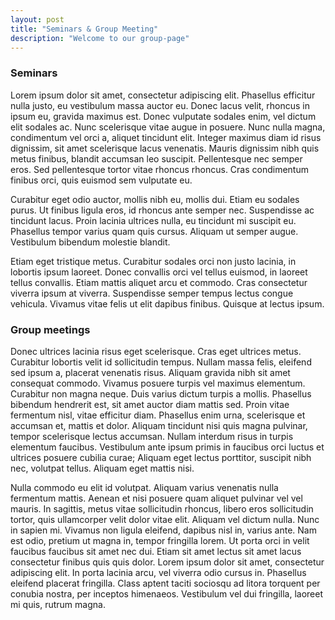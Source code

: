 ```yaml
---
layout: post
title: "Seminars & Group Meeting"
description: "Welcome to our group-page"
---
```



### Seminars

Lorem ipsum dolor sit amet, consectetur adipiscing elit. Phasellus efficitur nulla justo, eu vestibulum massa auctor eu. Donec lacus velit, rhoncus in ipsum eu, gravida maximus est. Donec vulputate sodales enim, vel dictum elit sodales ac. Nunc scelerisque vitae augue in posuere. Nunc nulla magna, condimentum vel orci a, aliquet tincidunt elit. Integer maximus diam id risus dignissim, sit amet scelerisque lacus venenatis. Mauris dignissim nibh quis metus finibus, blandit accumsan leo suscipit. Pellentesque nec semper eros. Sed pellentesque tortor vitae rhoncus rhoncus. Cras condimentum finibus orci, quis euismod sem vulputate eu.

Curabitur eget odio auctor, mollis nibh eu, mollis dui. Etiam eu sodales purus. Ut finibus ligula eros, id rhoncus ante semper nec. Suspendisse ac tincidunt lacus. Proin lacinia ultrices nulla, eu tincidunt mi suscipit eu. Phasellus tempor varius quam quis cursus. Aliquam ut semper augue. Vestibulum bibendum molestie blandit.

Etiam eget tristique metus. Curabitur sodales orci non justo lacinia, in lobortis ipsum laoreet. Donec convallis orci vel tellus euismod, in laoreet tellus convallis. Etiam mattis aliquet arcu et commodo. Cras consectetur viverra ipsum at viverra. Suspendisse semper tempus lectus congue vehicula. Vivamus vitae felis ut elit dapibus finibus. Quisque at lectus ipsum.


### Group meetings


Donec ultrices lacinia risus eget scelerisque. Cras eget ultrices metus. Curabitur lobortis velit id sollicitudin tempus. Nullam massa felis, eleifend sed ipsum a, placerat venenatis risus. Aliquam gravida nibh sit amet consequat commodo. Vivamus posuere turpis vel maximus elementum. Curabitur non magna neque. Duis varius dictum turpis a mollis. Phasellus bibendum hendrerit est, sit amet auctor diam mattis sed. Proin vitae fermentum nisl, vitae efficitur diam. Phasellus enim urna, scelerisque et accumsan et, mattis et dolor. Aliquam tincidunt nisi quis magna pulvinar, tempor scelerisque lectus accumsan. Nullam interdum risus in turpis elementum faucibus. Vestibulum ante ipsum primis in faucibus orci luctus et ultrices posuere cubilia curae; Aliquam eget lectus porttitor, suscipit nibh nec, volutpat tellus. Aliquam eget mattis nisi.

Nulla commodo eu elit id volutpat. Aliquam varius venenatis nulla fermentum mattis. Aenean et nisi posuere quam aliquet pulvinar vel vel mauris. In sagittis, metus vitae sollicitudin rhoncus, libero eros sollicitudin tortor, quis ullamcorper velit dolor vitae elit. Aliquam vel dictum nulla. Nunc in sapien mi. Vivamus non ligula eleifend, dapibus nisl in, varius ante. Nam est odio, pretium ut magna in, tempor fringilla lorem. Ut porta orci in velit faucibus faucibus sit amet nec dui. Etiam sit amet lectus sit amet lacus consectetur finibus quis quis dolor. Lorem ipsum dolor sit amet, consectetur adipiscing elit. In porta lacinia arcu, vel viverra odio cursus in. Phasellus eleifend placerat fringilla. Class aptent taciti sociosqu ad litora torquent per conubia nostra, per inceptos himenaeos. Vestibulum vel dui fringilla, laoreet mi quis, rutrum magna. 
